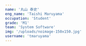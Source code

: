 ```yaml
---
name: '丸山 泰史'
eng_name: 'Taishi Maruyama'
occupation: 'Student'
grade: 'M1'
team: 'System Software'
img: '/uploads/noimage-150x150.jpg'
username: 'tmaruyama'
---
```

